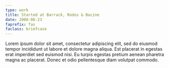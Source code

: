 ```yaml
---
type: work
title: Started at Barrack, Rodos & Bacine
date: 2008-06-23
faprefix: fas
faclass: briefcase
---
```

Lorem ipsum dolor sit amet, consectetur adipiscing elit, sed do eiusmod tempor incididunt ut labore et dolore magna aliqua. Est placerat in egestas erat imperdiet sed euismod nisi. Eu turpis egestas pretium aenean pharetra magna ac placerat. Donec et odio pellentesque diam volutpat commodo.